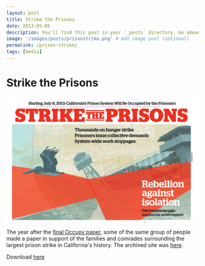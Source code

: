 ```yaml
---
layout: post
title: Strike the Prisons
date: 2013-05-05
description: You’ll find this post in your `_posts` directory. Go ahead and edit it and re-build the site to see your changes. # Add post description (optional)
image: '/images/posts/prisonstrike.png' # Add image post (optional)
permalink: /prison-strike/
tags: [media]
---
```


# Strike the Prisons
![Strike the Prisons](/images/posts/prisonstrike.png)

The year after the [final Occupy paper](/owsj/), some of the same group of people made a paper in support of the families and comrades surrounding the largest prison strike in California's history. The archived site was [here](https://web.archive.org/web/20160325094446/http://striketheprisons.com/).

Download [here](/images/posts/strike_the_prisons.pdf)

